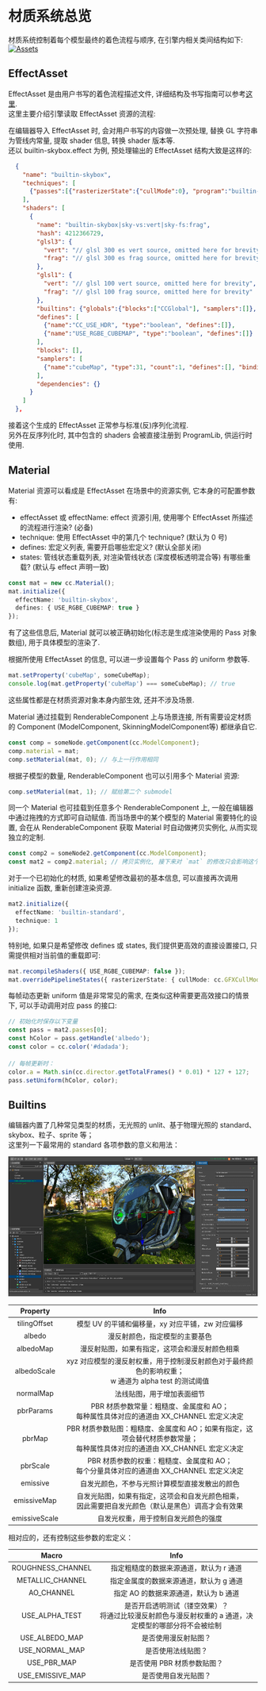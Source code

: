 # 材质系统总览

材质系统控制着每个模型最终的着色流程与顺序, 在引擎内相关类间结构如下:
[![Assets](material.png "Click to view diagram source")](material.dot)

## EffectAsset
EffectAsset 是由用户书写的着色流程描述文件, 详细结构及书写指南可以参考[这里](effect-syntax.md).<br>
这里主要介绍引擎读取 EffectAsset 资源的流程:

在编辑器导入 EffectAsset 时, 会对用户书写的内容做一次预处理, 替换 GL 字符串为管线内常量, 提取 shader 信息, 转换 shader 版本等.<br>
还以 builtin-skybox.effect 为例, 预处理输出的 EffectAsset 结构大致是这样的:
```json
  {
    "name": "builtin-skybox",
    "techniques": [
      {"passes":[{"rasterizerState":{"cullMode":0}, "program":"builtin-skybox|sky-vs:vert|sky-fs:frag", "priority":245, "depthStencilState":{"depthTest":true, "depthWrite":false}, "properties":{"cubeMap":{"value":"default-cube", "type":31}}}]}
    ],
    "shaders": [
      {
        "name": "builtin-skybox|sky-vs:vert|sky-fs:frag",
        "hash": 4212366729,
        "glsl3": {
          "vert": "// glsl 300 es vert source, omitted here for brevity",
          "frag": "// glsl 300 es frag source, omitted here for brevity"
        },
        "glsl1": {
          "vert": "// glsl 100 vert source, omitted here for brevity",
          "frag": "// glsl 100 frag source, omitted here for brevity"
        },
        "builtins": {"globals":{"blocks":["CCGlobal"], "samplers":[]}, "locals":{"blocks":[], "samplers":[]}},
        "defines": [
          {"name":"CC_USE_HDR", "type":"boolean", "defines":[]},
          {"name":"USE_RGBE_CUBEMAP", "type":"boolean", "defines":[]}
        ],
        "blocks": [],
        "samplers": [
          {"name":"cubeMap", "type":31, "count":1, "defines":[], "binding":0}
        ],
        "dependencies": {}
      }
    ]
  },
```
接着这个生成的 EffectAsset 正常参与标准(反)序列化流程.<br>
另外在反序列化时, 其中包含的 shaders 会被直接注册到 ProgramLib, 供运行时使用.

## Material
Material 资源可以看成是 EffectAsset 在场景中的资源实例, 它本身的可配置参数有:
* effectAsset 或 effectName: effect 资源引用, 使用哪个 EffectAsset 所描述的流程进行渲染? (必备)
* technique: 使用 EffectAsset 中的第几个 technique? (默认为 0 号)
* defines: 宏定义列表, 需要开启哪些宏定义? (默认全部关闭)
* states: 管线状态重载列表, 对渲染管线状态 (深度模板透明混合等) 有哪些重载? (默认与 effect 声明一致)

```ts
const mat = new cc.Material();
mat.initialize({
  effectName: 'builtin-skybox',
  defines: { USE_RGBE_CUBEMAP: true }
});
```
有了这些信息后, Material 就可以被正确初始化(标志是生成渲染使用的 Pass 对象数组), 用于具体模型的渲染了.

根据所使用 EffectAsset 的信息, 可以进一步设置每个 Pass 的 uniform 参数等.
```ts
mat.setProperty('cubeMap', someCubeMap);
console.log(mat.getProperty('cubeMap') === someCubeMap); // true
```
这些属性都是在材质资源对象本身内部生效, 还并不涉及场景.

Material 通过挂载到 RenderableComponent 上与场景连接, 所有需要设定材质的 Component (ModelComponent, SkinningModelComponent等) 都继承自它.
```ts
const comp = someNode.getComponent(cc.ModelComponent);
comp.material = mat;
comp.setMaterial(mat, 0); // 与上一行作用相同
```
根据子模型的数量, RenderableComponent 也可以引用多个 Material 资源:
```ts
comp.setMaterial(mat, 1); // 赋给第二个 submodel
```

同一个 Material 也可挂载到任意多个 RenderableComponent 上, 一般在编辑器中通过拖拽的方式即可自动赋值. 而当场景中的某个模型的 Material 需要特化的设置, 会在从 RenderableComponent 获取 Material 时自动做拷贝实例化, 从而实现独立的定制.
```ts
const comp2 = someNode2.getComponent(cc.ModelComponent);
const mat2 = comp2.material; // 拷贝实例化, 接下来对 `mat` 的修改只会影响这个模型
```

对于一个已初始化的材质, 如果希望修改最初的基本信息, 可以直接再次调用 initialize 函数, 重新创建渲染资源.
```ts
mat2.initialize({
  effectName: 'builtin-standard',
  technique: 1
});
```

特别地, 如果只是希望修改 defines 或 states, 我们提供更高效的直接设置接口, 只需提供相对当前值的重载即可:
```ts
mat.recompileShaders({ USE_RGBE_CUBEMAP: false });
mat.overridePipelineStates({ rasterizerState: { cullMode: cc.GFXCullMode.NONE } });
```

每帧动态更新 uniform 值是非常常见的需求, 在类似这种需要更高效接口的情景下, 可以手动调用对应 pass 的接口:
```ts
// 初始化时保存以下变量
const pass = mat2.passes[0];
const hColor = pass.getHandle('albedo');
const color = cc.color('#dadada');

// 每帧更新时：
color.a = Math.sin(cc.director.getTotalFrames() * 0.01) * 127 + 127;
pass.setUniform(hColor, color);
```

## Builtins
编辑器内置了几种常见类型的材质，无光照的 unlit、基于物理光照的 standard、skybox、粒子、sprite 等；<br>
这里列一下最常用的 standard 各项参数的意义和用法：

![Standard](builtin-standard.png)

| Property | Info |
|:--------:|:----:|
| tilingOffset | 模型 UV 的平铺和偏移量，xy 对应平铺，zw 对应偏移 |
| albedo | 漫反射颜色，指定模型的主要基色 |
| albedoMap | 漫反射贴图，如果有指定，这项会和漫反射颜色相乘 |
| albedoScale | xyz 对应模型的漫反射权重，用于控制漫反射颜色对于最终颜色的影响权重；<br>w 通道为 alpha test 的测试阈值 |
| normalMap | 法线贴图，用于增加表面细节 |
| pbrParams | PBR 材质参数常量：粗糙度、金属度和 AO；<br>每种属性具体对应的通道由 XX_CHANNEL 宏定义决定 |
| pbrMap | PBR 材质参数贴图：粗糙度、金属度和 AO；如果有指定，这项会替代材质参数常量；<br>每种属性具体对应的通道由 XX_CHANNEL 宏定义决定 |
| pbrScale | PBR 材质参数的权重：粗糙度、金属度和 AO；<br>每个分量具体对应的通道由 XX_CHANNEL 宏定义决定 |
| emissive | 自发光颜色，不参与光照计算模型直接发散出的颜色 |
| emissiveMap | 自发光贴图，如果有指定，这项会和自发光颜色相乘，<br>因此需要把自发光颜色（默认是黑色）调高才会有效果 |
| emissiveScale | 自发光权重，用于控制自发光颜色的强度 |

相对应的，还有控制这些参数的宏定义：

| Macro | Info |
|:-----:|:----:|
| ROUGHNESS_CHANNEL | 指定粗糙度的数据来源通道，默认为 r 通道 |
| METALLIC_CHANNEL | 指定金属度的数据来源通道，默认为 g 通道 |
| AO_CHANNEL | 指定 AO 的数据来源通道，默认为 b 通道 |
| USE_ALPHA_TEST | 是否开启透明测试（镂空效果）？<br>将通过比较漫反射颜色与漫反射权重的 a 通道，决定模型的哪部分将不会被绘制 |
| USE_ALBEDO_MAP | 是否使用漫反射贴图？ |
| USE_NORMAL_MAP | 是否使用法线贴图？ |
| USE_PBR_MAP | 是否使用 PBR 材质参数贴图？ |
| USE_EMISSIVE_MAP | 是否使用自发光贴图？ |
